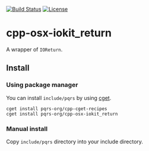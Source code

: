 [![Build Status](https://travis-ci.org/pqrs-org/cpp-osx-iokit_return.svg?branch=master)](https://travis-ci.org/pqrs-org/cpp-osx-iokit_return)
[![License](https://img.shields.io/badge/license-Boost%20Software%20License-blue.svg)](https://github.com/pqrs-org/cpp-osx-iokit_return/blob/master/LICENSE.md)

# cpp-osx-iokit_return

A wrapper of `IOReturn`.

## Install

### Using package manager

You can install `include/pqrs` by using [cget](https://github.com/pfultz2/cget).

```shell
cget install pqrs-org/cpp-cget-recipes
cget install pqrs-org/cpp-osx-iokit_return
```

### Manual install

Copy `include/pqrs` directory into your include directory.
